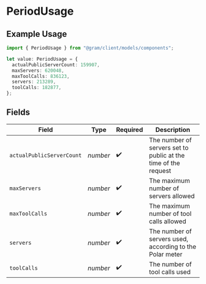 # PeriodUsage

## Example Usage

```typescript
import { PeriodUsage } from "@gram/client/models/components";

let value: PeriodUsage = {
  actualPublicServerCount: 159907,
  maxServers: 620048,
  maxToolCalls: 836123,
  servers: 213289,
  toolCalls: 182877,
};
```

## Fields

| Field                                                          | Type                                                           | Required                                                       | Description                                                    |
| -------------------------------------------------------------- | -------------------------------------------------------------- | -------------------------------------------------------------- | -------------------------------------------------------------- |
| `actualPublicServerCount`                                      | *number*                                                       | :heavy_check_mark:                                             | The number of servers set to public at the time of the request |
| `maxServers`                                                   | *number*                                                       | :heavy_check_mark:                                             | The maximum number of servers allowed                          |
| `maxToolCalls`                                                 | *number*                                                       | :heavy_check_mark:                                             | The maximum number of tool calls allowed                       |
| `servers`                                                      | *number*                                                       | :heavy_check_mark:                                             | The number of servers used, according to the Polar meter       |
| `toolCalls`                                                    | *number*                                                       | :heavy_check_mark:                                             | The number of tool calls used                                  |